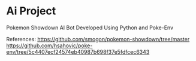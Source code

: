 # Ai Project
Pokemon Showdown AI Bot Developed Using Python and Poke-Env

References: 
https://github.com/smogon/pokemon-showdown/tree/master
https://github.com/hsahovic/poke-env/tree/5c4407ecf24574eb40987b698f37e5fdfcec6343
